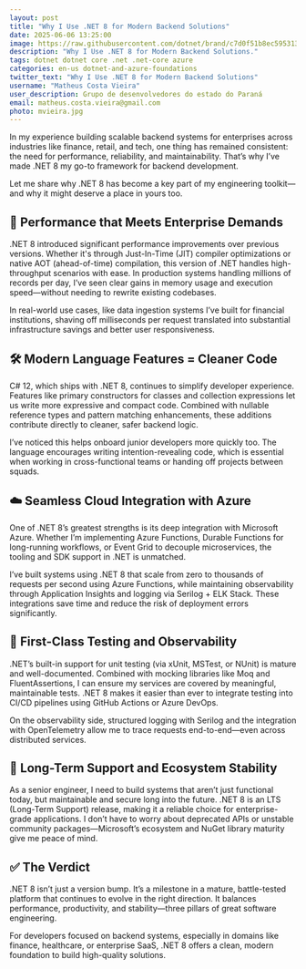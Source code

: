 ```yaml
---
layout: post
title: "Why I Use .NET 8 for Modern Backend Solutions"
date: 2025-06-06 13:25:00
image: https://raw.githubusercontent.com/dotnet/brand/c7d0f51b8ec59531332d05fb27a5b758a7a3d689/logo/dotnet-logo.svg
description: "Why I Use .NET 8 for Modern Backend Solutions."
tags: dotnet dotnet core .net .net-core azure
categories: en-us dotnet-and-azure-foundations
twitter_text: "Why I Use .NET 8 for Modern Backend Solutions"
username: "Matheus Costa Vieira"
user_description: Grupo de desenvolvedores do estado do Paraná
email: matheus.costa.vieira@gmail.com
photo: mvieira.jpg
---
```


In my experience building scalable backend systems for enterprises across industries like finance, retail, and tech, one thing has remained consistent: the need for performance, reliability, and maintainability. That’s why I’ve made .NET 8 my go-to framework for backend development.

Let me share why .NET 8 has become a key part of my engineering toolkit—and why it might deserve a place in yours too.

## 🚀 Performance that Meets Enterprise Demands

.NET 8 introduced significant performance improvements over previous versions. Whether it's through Just-In-Time (JIT) compiler optimizations or native AOT (ahead-of-time) compilation, this version of .NET handles high-throughput scenarios with ease. In production systems handling millions of records per day, I’ve seen clear gains in memory usage and execution speed—without needing to rewrite existing codebases.

In real-world use cases, like data ingestion systems I’ve built for financial institutions, shaving off milliseconds per request translated into substantial infrastructure savings and better user responsiveness.

## 🛠️ Modern Language Features = Cleaner Code

C# 12, which ships with .NET 8, continues to simplify developer experience. Features like primary constructors for classes and collection expressions let us write more expressive and compact code. Combined with nullable reference types and pattern matching enhancements, these additions contribute directly to cleaner, safer backend logic.

I’ve noticed this helps onboard junior developers more quickly too. The language encourages writing intention-revealing code, which is essential when working in cross-functional teams or handing off projects between squads.

## ☁️ Seamless Cloud Integration with Azure

One of .NET 8’s greatest strengths is its deep integration with Microsoft Azure. Whether I’m implementing Azure Functions, Durable Functions for long-running workflows, or Event Grid to decouple microservices, the tooling and SDK support in .NET is unmatched.

I’ve built systems using .NET 8 that scale from zero to thousands of requests per second using Azure Functions, while maintaining observability through Application Insights and logging via Serilog + ELK Stack. These integrations save time and reduce the risk of deployment errors significantly.

## 🧪 First-Class Testing and Observability

.NET’s built-in support for unit testing (via xUnit, MSTest, or NUnit) is mature and well-documented. Combined with mocking libraries like Moq and FluentAssertions, I can ensure my services are covered by meaningful, maintainable tests. .NET 8 makes it easier than ever to integrate testing into CI/CD pipelines using GitHub Actions or Azure DevOps.

On the observability side, structured logging with Serilog and the integration with OpenTelemetry allow me to trace requests end-to-end—even across distributed services.

## 🔄 Long-Term Support and Ecosystem Stability

As a senior engineer, I need to build systems that aren’t just functional today, but maintainable and secure long into the future. .NET 8 is an LTS (Long-Term Support) release, making it a reliable choice for enterprise-grade applications. I don’t have to worry about deprecated APIs or unstable community packages—Microsoft’s ecosystem and NuGet library maturity give me peace of mind.

## ✅ The Verdict

.NET 8 isn’t just a version bump. It’s a milestone in a mature, battle-tested platform that continues to evolve in the right direction. It balances performance, productivity, and stability—three pillars of great software engineering.

For developers focused on backend systems, especially in domains like finance, healthcare, or enterprise SaaS, .NET 8 offers a clean, modern foundation to build high-quality solutions.

